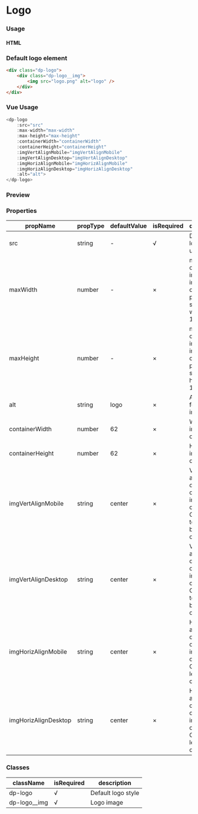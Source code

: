 # Logo

### Usage

#### HTML

### Default logo element
```HTML
<div class="dp-logo">
    <div class="dp-logo__img">
        <img src="logo.png" alt="logo" />
    </div>
</div>
```

### Vue Usage

```js
<dp-logo
    :src="src"
    :max-width="max-width"
    :max-height="max-height"
    :containerWidth="containerWidth"
    :containerHeight="containerHeight"
    :imgVertAlignMobile="imgVertAlignMobile"
    :imgVertAlignDesktop="imgVertAlignDesktop"
    :imgHorizAlignMobile="imgHorizAlignMobile"
    :imgHorizAlignDesktop="imgHorizAlignDesktop"
    :alt="alt">
</dp-logo>
```

### Preview
<!-- STORY -->

### Properties

| propName | propType   | defaultValue| isRequired | description |
|----------|---------   |------------ |------------| ------------|
| src  |  string    | -           | √          | Default logo image url |
| maxWidth  |  number    | -           | ×          | max width of logo image inside container in px, if not set, max-width is 100%|
| maxHeight  |  number    | -           | ×          | max height of logo image inside container in px, if not set, max-height is 100%|
| alt |  string | logo           | ×          | Alt value for logo image |
| containerWidth |  number |     62       | ×          | Width of image container |
| containerHeight |  number | 62           | ×          | Height of image container |
| imgVertAlignMobile |  string | center           | ×          | Vertical alignment on mobile of image inside container. Can be: top, bottom, center |
| imgVertAlignDesktop |  string | center           | ×          | Vertical alignment on desktop of image inside container. Can be: top, bottom, center |
| imgHorizAlignMobile |  string | center           | ×          | Horizontal alignment on mobile of image inside container. Can be: left, right, center |
| imgHorizAlignDesktop |  string | center           | ×          | Horizontal alignment on desktop of image inside container. Can be: left, right, center |

### Classes

| className | isRequired | description |
|---------- |------------ | ------------ |
| dp-logo  |      √     |       Default logo style     |
| dp-logo__img  |      √     |       Logo image     |

